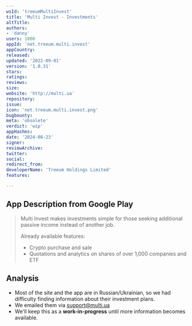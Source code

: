```yaml
---
wsId: 'treeumMultiInvest'
title: 'Multi Invest - Investments'
altTitle: 
authors:
- 'danny'
users: 1000
appId: 'net.treeum.multi.invest'
appCountry: 
released: 
updated: '2022-09-01'
version: '1.0.31'
stars: 
ratings: 
reviews: 
size: 
website: 'http://multi.ua'
repository: 
issue: 
icon: 'net.treeum.multi.invest.png'
bugbounty: 
meta: 'obsolete'
verdict: 'wip'
appHashes: 
date: '2024-08-23'
signer: 
reviewArchive: 
twitter: 
social: 
redirect_from: 
developerName: 'Treeum Holdings Limited'
features: 

---
```


## App Description from Google Play

> Multi Invest makes investments simple for those seeking additional passive income instead of another job.
>
> Already available features:
  > - Crypto purchase and sale
  > - Quotations and analytics on shares of over 1,000 companies and ETF

## Analysis 

- Most of the site and the app are in Russian/Ukrainian, so we had difficulty finding information about their investment plans.
- We emailed them via support@multi.ua
- We'll keep this as a **work-in-progress** until more information becomes available.
